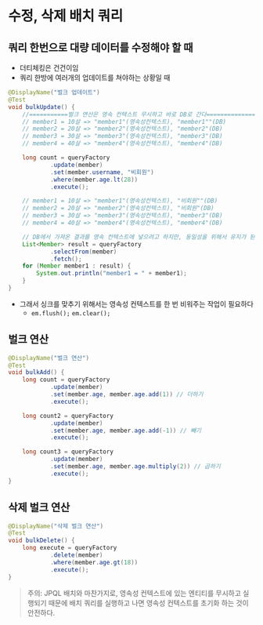 # 수정, 삭제 배치 쿼리

## 쿼리 한번으로 대량 데이터를 수정해야 할 때
- 더티체킹은 건건이임
- 쿼리 한방에 여러개의 업데이트를 쳐야하는 상황일 때
```java
@DisplayName("벌크 업데이트")
@Test
void bulkUpdate() {
    //===========벌크 연산은 영속 컨텍스트 무시하고 바로 DB로 간다==============
    // member1 = 10살 => "member1"(영속성컨텍스트), "member1""(DB)
    // member2 = 20살 => "member2"(영속성컨텍스트), "member2"(DB)
    // member3 = 30살 => "member3"(영속성컨텍스트), "member3"(DB)
    // member4 = 40살 => "member4"(영속성컨텍스트), "member4"(DB)

    long count = queryFactory
            .update(member)
            .set(member.username, "비회원")
            .where(member.age.lt(28))
            .execute();

    // member1 = 10살 => "member1"(영속성컨텍스트), "비회원""(DB)
    // member2 = 20살 => "member2"(영속성컨텍스트), "비회원"(DB)
    // member3 = 30살 => "member3"(영속성컨텍스트), "member3"(DB)
    // member4 = 40살 => "member4"(영속성컨텍스트), "member4"(DB)

    // DB에서 가져온 결과를 영속 컨텍스트에 넣으려고 하지만, 동일성을 위해서 유지가 된다. (Repeatable-Read)
    List<Member> result = queryFactory
            .selectFrom(member)
            .fetch();
    for (Member member1 : result) {
        System.out.println("member1 = " + member1);
    }
}
```
- 그래서 싱크를 맞추기 위해서는 영속성 컨텍스트를 한 번 비워주는 작업이 필요하다
    - `em.flush();` `em.clear();`

## 벌크 연산
```java
@DisplayName("벌크 연산")
@Test
void bulkAdd() {
    long count = queryFactory
            .update(member)
            .set(member.age, member.age.add(1)) // 더하기
            .execute();

    long count2 = queryFactory
            .update(member)
            .set(member.age, member.age.add(-1)) // 빼기
            .execute();

    long count3 = queryFactory
            .update(member)
            .set(member.age, member.age.multiply(2)) // 곱하기
            .execute();
}
```


## 삭제 벌크 연산
```java
@DisplayName("삭제 벌크 연산")
@Test
void bulkDelete() {
    long execute = queryFactory
            .delete(member)
            .where(member.age.gt(18))
            .execute();
}
```

> 주의: JPQL 배치와 마찬가지로, 영속성 컨텍스트에 있는 엔티티를 무시하고 실행되기 때문에 배치 쿼리를 실행하고 나면 영속성 컨텍스트를 초기화 하는 것이 안전하다.